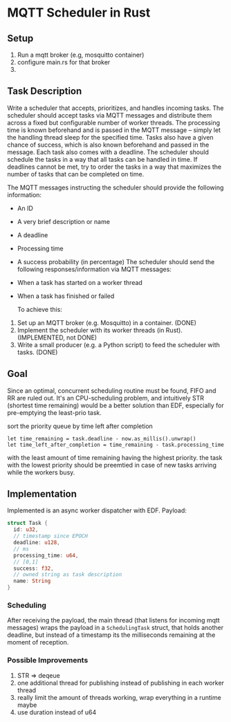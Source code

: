 # MQTT Scheduler in Rust

## Setup

1. Run a mqtt broker (e.g, mosquitto container) 
2. configure main.rs for that broker
3. 

## Task Description
Write a scheduler that accepts, prioritizes, and handles incoming tasks. The scheduler should
accept tasks via MQTT messages and distribute them across a fixed but configurable number of
worker threads. The processing time is known beforehand and is passed in the MQTT message –
simply let the handling thread sleep for the specified time. Tasks also have a given chance of
success, which is also known beforehand and passed in the message.
Each task also comes with a deadline. The scheduler should schedule the tasks in a way that all
tasks can be handled in time. If deadlines cannot be met, try to order the tasks in a way that
maximizes the number of tasks that can be completed on time.


The MQTT messages instructing the scheduler should provide the following information:
- An ID
- A very brief description or name
- A deadline
- Processing time
- A success probability (in percentage)
  The scheduler should send the following responses/information via MQTT messages:
- When a task has started on a worker thread
- When a task has finished or failed


  To achieve this:
1. Set up an MQTT broker (e.g. Mosquitto) in a container. (DONE)
2. Implement the scheduler with its worker threads (in Rust). (IMPLEMENTED, not DONE)
3. Write a small producer (e.g. a Python script) to feed the scheduler with tasks. (DONE)

## Goal

Since an optimal, concurrent scheduling routine must be found, FIFO and RR are ruled out.
It's an CPU-scheduling problem, and intuitively STR (shortest time remaining) would be a better
solution than EDF, especially for pre-emptying the least-prio task.

sort the priority queue by time left after completion
```
let time_remaining = task.deadline - now.as_millis().unwrap()
let time_left_after_completion = time_remaining - task.processing_time
```
with the least amount of time remaining having the highest priority.
the task with the lowest priority should be preemtied in case of new tasks arriving while
the workers busy.

## Implementation

Implemented is an async worker dispatcher with EDF.
Payload:
```rust
struct Task {
  id: u32,
  // timestamp since EPOCH
  deadline: u128, 
  // ms
  processing_time: u64,
  // [0,1]
  success: f32,
  // owned string as task description
  name: String
}
```

### Scheduling

After receiving the payload, the main thread (that listens for incoming mqtt messages) wraps the payload in a 
`SchedulingTask` struct, that holds another deadline, but instead of a timestamp its the milliseconds remaining at the 
moment of reception.

### Possible Improvements
1. STR => deqeue
2. one additional thread for publishing instead of publishing in each worker thread
3. really limit the amount of threads working, wrap everything in a runtime maybe
4. use duration instead of u64